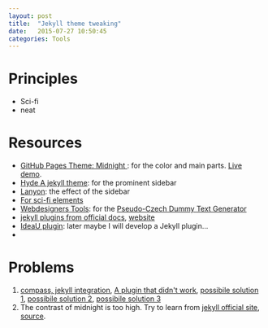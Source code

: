 ```yaml
---
layout: post
title:  "Jekyll theme tweaking"
date:   2015-07-27 10:50:45
categories: Tools
---
```


# Principles

* Sci-fi
* neat


# Resources

* [GitHub Pages Theme: Midnight ](https://github.com/mattgraham/midnight): for the color and main parts. [Live demo](http://madebygraham.com/midnight/).
* [Hyde A jekyll theme](http://rprieto.github.io/): for the prominent sidebar
* [Lanyon](http://lanyon.getpoole.com): the effect of the sidebar
* [For sci-fi elements](http://codepen.io/)
* [Webdesigners Tools](http://wellstyled.com/tools/): for the [Pseudo-Czech Dummy Text Generator](http://wellstyled.com/tools/dummy-cz)
* [jekyll plugins from official docs](http://jekyllrb.com/docs/plugins/), [website](http://www.jekyll-plugins.com/)
* [IdeaU plugin](https://plugins.jetbrains.com/?idea): later maybe I will develop a Jekyll plugin...
* 

# Problems

1. [compass, jekyll integration](https://github.com/Compass/compass/wiki/Jekyll-Integration), [A plugin that didn't work](https://github.com/mscharley/jekyll-compass), [possibile solution 1](http://davidpots.com/jekyll/tutorial/git/2013/06/24/jekyll-github-pages-compass.html), [possibile solution 2](http://davidpots.com/jekyll/tutorial/git/2013/06/24/jekyll-github-pages-compass.html), [possibile solution 3](http://neverstopbuilding.com/jekyll-slim-compass-blog)
2. The contrast of midnight is too high. Try to learn from [jekyll official site](http://jekyllrb.com/docs/home/), [source](https://github.com/jekyll/jekyll/tree/master/site).
